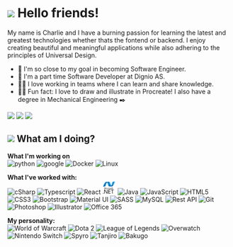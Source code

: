 <h1><img src = "https://raw.githubusercontent.com/MartinHeinz/MartinHeinz/master/wave.gif" width = 50px> Hello friends!  </h1>
<p align='center'>
 
My name is Charlie and I have a burning passion for learning the latest and greatest technologies whether thats the fontend or backend. I enjoy creating beautiful and meaningful applications while also adhering to the principles of Universal Design. 

- 🌱 I'm so close to my goal in becoming Software Engineer.
- 💼 I'm a part time Software Developer at Dignio AS. 
- 👯‍♂️ I love working in teams where I can learn and share knowledge.
- 🧑‍🎨 Fun fact: I love to draw and illustrate in Procreate! I also have a degree in Mechanical Engineering ✒️


![](https://github-profile-summary-cards.vercel.app/api/cards/profile-details?username=gitlyx&theme=vue)
![](https://github-profile-summary-cards.vercel.app/api/cards/repos-per-language?username=gitlyx&theme=vue)
![](https://github-profile-summary-cards.vercel.app/api/cards/most-commit-language?username=gitlyx&theme=vue)

## <img src = "https://media2.giphy.com/media/QssGEmpkyEOhBCb7e1/giphy.gif?cid=ecf05e47a0n3gi1bfqntqmob8g9aid1oyj2wr3ds3mg700bl&rid=giphy.gif" width = 25px> What am I doing?

**What I'm working on**
</br>
<img alt="python" src="https://img.icons8.com/dusk/30/000000/python.png"/>
<img alt="google" src="https://img.icons8.com/office/30/000000/google-logo.png"/>
<img alt="Docker" src="https://img.icons8.com/color/30/000000/docker.png"/>
<img alt="Linux" src="https://img.icons8.com/color/30/000000/linux--v2.png"/>

 
**What I've worked with:**
</br>
<img alt="cSharp" src="https://img.icons8.com/color/30/000000/c-sharp-logo-2.png"/>
<img alt="Typescript" src="https://img.icons8.com/material-sharp/30/4a90e2/typescript.png"/>
<img alt="React" src="https://img.icons8.com/color/30/000000/react-native.png"/>
<img alt="dotnet" width="30" src="https://raw.githubusercontent.com/devicons/devicon/master/icons/dot-net/dot-net-original-wordmark.svg"/>
<img alt="Java" src="https://img.icons8.com/color/30/000000/java-coffee-cup-logo.png" />
<img alt="JavaScript" src="https://img.icons8.com/color/30/000000/javascript.png" />
<img alt="HTML5" src="https://img.icons8.com/color/30/000000/html-5.png" />
<img alt="CSS3" src="https://img.icons8.com/color/30/000000/css3.png" />
<img alt="Bootstrap" src="https://img.icons8.com/color/30/000000/bootstrap.png"/>
<img alt="Material UI" src="https://img.icons8.com/color/30/000000/material-ui.png"/>
<img alt="SASS" src="https://img.icons8.com/color/30/000000/sass.png"/>
<img alt="MySQL" src="https://img.icons8.com/color/30/000000/mysql.png"/>
<img alt="Rest API" src="https://img.icons8.com/color/30/000000/rest-api.png" />
<img alt="Git" src="https://img.icons8.com/color/30/000000/git.png" />
<img alt="Photoshop" src="https://img.icons8.com/color/30/000000/adobe-photoshop.png"/>
<img alt="Illustrator" src="https://img.icons8.com/color/30/000000/adobe-illustrator.png"/>
<img alt="Office 365"  src="https://img.icons8.com/color/30/4a90e2/office-365.png"/>


**My personality:**
</br>
<img alt="World of Warcraft"  src="https://img.icons8.com/color/30/4a90e2/world-of-warcraft.png"/>
<img alt="Dota 2" src="https://img.icons8.com/color/30/4a90e2/dota.png"/>
<img alt="League of Legends"  src="https://img.icons8.com/plasticine/30/4a90e2/league-of-legends.png"/>
<img alt="Overwatch" src="https://img.icons8.com/color/30/000000/overwatch--v1.png"/>
<img alt="Nintendo Switch"  src="https://img.icons8.com/color/30/4a90e2/nintendo-switch.png"/>
<img alt="Spyro" src="https://img.icons8.com/color/30/000000/spyro.png"/>
<img alt="Tanjiro" src="https://img.icons8.com/color/30/000000/tanjiro-kamado.png"/>
<img alt="Bakugo" src="https://img.icons8.com/color/30/000000/Bakugou.png"/>



